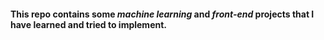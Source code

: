 #### This repo contains some *machine learning* and *front-end* projects that I have learned and tried to implement. ####
